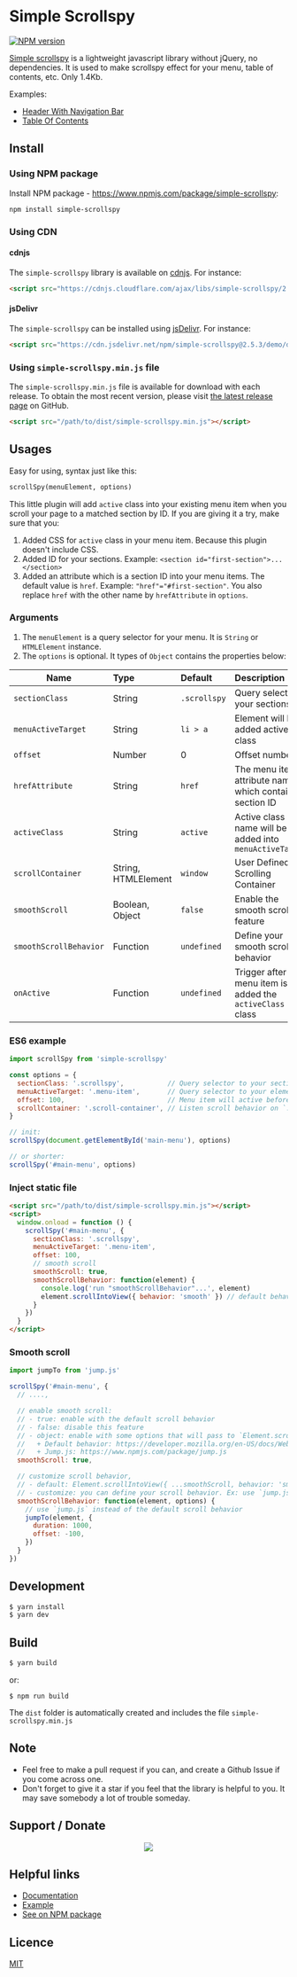 # Simple Scrollspy

[![NPM version](https://img.shields.io/npm/v/simple-scrollspy.svg)](https://www.npmjs.com/package/simple-scrollspy)

[Simple scrollspy](https://kimyvgy.github.io/simple-scrollspy) is a lightweight javascript library without jQuery, no dependencies. It is used to make scrollspy effect for your menu, table of contents, etc. Only 1.4Kb.

Examples:
- [Header With Navigation Bar](https://kimyvgy.github.io/simple-scrollspy/demo)
- [Table Of Contents](https://kimyvgy.github.io/simple-scrollspy/demo/toc.html)

## Install

### Using NPM package

Install NPM package - https://www.npmjs.com/package/simple-scrollspy:

```npm
npm install simple-scrollspy
```

### Using CDN

#### cdnjs

The `simple-scrollspy` library is available on [cdnjs](https://cdnjs.com/libraries/simple-scrollspy). For instance:

```html
<script src="https://cdnjs.cloudflare.com/ajax/libs/simple-scrollspy/2.4.1/simple-scrollspy.min.js" integrity="sha512-NNb5TgmE+7PHedvAWwPKZ/ukCGJciTHZ23ghPriEeEfcGySDBm9zIrjaXp/WNAUcVYhi5XhJ1rHveDKR35CInw==" crossorigin="anonymous" referrerpolicy="no-referrer"></script>
```

#### jsDelivr

The `simple-scrollspy` can be installed using [jsDelivr](https://jsdelivr.com). For instance:

```html
<script src="https://cdn.jsdelivr.net/npm/simple-scrollspy@2.5.3/demo/dist/simple-scrollspy.min.js"></script>
```

### Using `simple-scrollspy.min.js` file

The `simple-scrollspy.min.js` file is available for download with each release. To obtain the most recent version, please visit [the latest release page](https://github.com/kimyvgy/simple-scrollspy/releases/latest) on GitHub.

```html
<script src="/path/to/dist/simple-scrollspy.min.js"></script>
```

## Usages

Easy for using, syntax just like this:

```html
scrollSpy(menuElement, options)
```

This little plugin will add `active` class into your existing menu item when you scroll your page to a matched section by ID.
If you are giving it a try, make sure that you:
1. Added CSS for `active` class in your menu item. Because this plugin doesn't include CSS.
2. Added ID for your sections.
    Example: `<section id="first-section">...</section>`
3. Added an attribute which is a section ID into your menu items. The default value is `href`.
    Example: `"href"="#first-section"`.
You also replace `href` with the other name by `hrefAttribute` in `options`.

### Arguments

1. The `menuElement` is a query selector for your menu. It is `String` or `HTMLElement` instance.
2. The `options` is optional. It types of `Object` contains the properties below:

| Name                   | Type                  | Default      | Description                                                  |
| ---------------------- | :-------------------- | :----------- | :----------------------------------------------------------- |
| `sectionClass`         | String                | `.scrollspy` | Query selector to your sections                              |
| `menuActiveTarget`     | String                | `li > a`     | Element will be added active class                           |
| `offset`               | Number                | 0            | Offset number                                                |
| `hrefAttribute`        | String                | `href`       | The menu item's attribute name which contains section ID     |
| `activeClass`          | String                | `active`     | Active class name will be added into `menuActiveTarget`      |
| `scrollContainer`      | String, HTMLElement   | `window`     | User Defined Scrolling Container                             |
| `smoothScroll`         | Boolean, Object       | `false`      | Enable the smooth scrolling feature                          |
| `smoothScrollBehavior` | Function              | `undefined`  | Define your smooth scroll behavior                           |
| `onActive`             | Function<HTMLElement> | `undefined`  | Trigger after the menu item is added the `activeClass` class |

### ES6 example

```js
import scrollSpy from 'simple-scrollspy'

const options = {
  sectionClass: '.scrollspy',           // Query selector to your sections
  menuActiveTarget: '.menu-item',       // Query selector to your elements that will be added `active` class
  offset: 100,                          // Menu item will active before scroll to a matched section 100px
  scrollContainer: '.scroll-container', // Listen scroll behavior on `.scroll-container` instead of `window`
}

// init:
scrollSpy(document.getElementById('main-menu'), options)

// or shorter:
scrollSpy('#main-menu', options)
```

### Inject static file

```html
<script src="/path/to/dist/simple-scrollspy.min.js"></script>
<script>
  window.onload = function () {
    scrollSpy('#main-menu', {
      sectionClass: '.scrollspy',
      menuActiveTarget: '.menu-item',
      offset: 100,
      // smooth scroll
      smoothScroll: true,
      smoothScrollBehavior: function(element) {
        console.log('run "smoothScrollBehavior"...', element)
        element.scrollIntoView({ behavior: 'smooth' }) // default behavior
      }
    })
  }
</script>
```

### Smooth scroll

```javascript
import jumpTo from 'jump.js'

scrollSpy('#main-menu', {
  // ....,

  // enable smooth scroll:
  // - true: enable with the default scroll behavior
  // - false: disable this feature
  // - object: enable with some options that will pass to `Element.scrollIntoView` or `smoothScrollBehavior`
  //   + Default behavior: https://developer.mozilla.org/en-US/docs/Web/API/Element/scrollIntoView
  //   + Jump.js: https://www.npmjs.com/package/jump.js
  smoothScroll: true,

  // customize scroll behavior,
  // - default: Element.scrollIntoView({ ...smoothScroll, behavior: 'smooth' })
  // - customize: you can define your scroll behavior. Ex: use `jump.js`, jQuery, .etc
  smoothScrollBehavior: function(element, options) {
    // use `jump.js` instead of the default scroll behavior
    jumpTo(element, {
      duration: 1000,
      offset: -100,
    })
  }
})
```

## Development

```bash
$ yarn install
$ yarn dev
```

## Build
```bash
$ yarn build
```
or:
```npm
$ npm run build
```
The `dist` folder is automatically created and includes the file `simple-scrollspy.min.js`

## Note
- Feel free to make a pull request if you can, and create a Github Issue if you come across one.
- Don't forget to give it a star if you feel that the library is helpful to you. It may save somebody a lot of trouble someday.

## Support / Donate

<p align="center">
  <a href="https://paypal.me/kimyvgy" target="_blank" title="Donate with Paypal">
    <img src="https://user-images.githubusercontent.com/13513658/208368616-f20301e6-61d5-449b-aa87-5dda17b273b7.png">
  </a>
</p>

## Helpful links
- [Documentation](https://kimyvgy.github.io/simple-scrollspy)
- [Example](https://kimyvgy.github.io/simple-scrollspy/demo)
- [See on NPM package](https://www.npmjs.com/package/simple-scrollspy)

## Licence
[MIT](./LICENSE)
